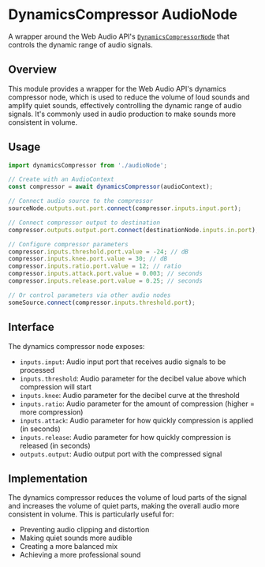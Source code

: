 # DynamicsCompressor AudioNode

A wrapper around the Web Audio API's [`DynamicsCompressorNode`](https://developer.mozilla.org/en-US/docs/Web/API/DynamicsCompressorNode) that controls the dynamic range of audio signals.

## Overview

This module provides a wrapper for the Web Audio API's dynamics compressor node, which is used to reduce the volume of loud sounds and amplify quiet sounds, effectively controlling the dynamic range of audio signals. It's commonly used in audio production to make sounds more consistent in volume.

## Usage

```typescript
import dynamicsCompressor from './audioNode';

// Create with an AudioContext
const compressor = await dynamicsCompressor(audioContext);

// Connect audio source to the compressor
sourceNode.outputs.out.port.connect(compressor.inputs.input.port);

// Connect compressor output to destination
compressor.outputs.output.port.connect(destinationNode.inputs.in.port);

// Configure compressor parameters
compressor.inputs.threshold.port.value = -24; // dB
compressor.inputs.knee.port.value = 30; // dB
compressor.inputs.ratio.port.value = 12; // ratio
compressor.inputs.attack.port.value = 0.003; // seconds
compressor.inputs.release.port.value = 0.25; // seconds

// Or control parameters via other audio nodes
someSource.connect(compressor.inputs.threshold.port);
```

## Interface

The dynamics compressor node exposes:

- `inputs.input`: Audio input port that receives audio signals to be processed
- `inputs.threshold`: Audio parameter for the decibel value above which compression will start
- `inputs.knee`: Audio parameter for the decibel curve at the threshold
- `inputs.ratio`: Audio parameter for the amount of compression (higher = more compression)
- `inputs.attack`: Audio parameter for how quickly compression is applied (in seconds)
- `inputs.release`: Audio parameter for how quickly compression is released (in seconds)
- `outputs.output`: Audio output port with the compressed signal

## Implementation

The dynamics compressor reduces the volume of loud parts of the signal and increases the volume of quiet parts, making the overall audio more consistent in volume. This is particularly useful for:

- Preventing audio clipping and distortion
- Making quiet sounds more audible
- Creating a more balanced mix
- Achieving a more professional sound